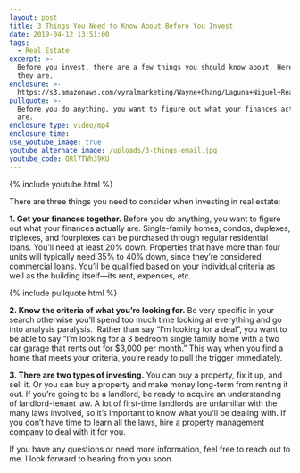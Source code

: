```yaml
---
layout: post
title: 3 Things You Need to Know About Before You Invest
date: 2019-04-12 13:51:00
tags:
  - Real Estate
excerpt: >-
  Before you invest, there are a few things you should know about. Here’s what
  they are.
enclosure: >-
  https://s3.amazonaws.com/vyralmarketing/Wayne+Chang/Laguna+Niguel+Real+Estate-+3+Things+You+Need+to+Know+About+Before+You+Invest.mp4
pullquote: >-
  Before you do anything, you want to figure out what your finances actually
  are.
enclosure_type: video/mp4
enclosure_time:
use_youtube_image: true
youtube_alternate_image: /uploads/3-things-email.jpg
youtube_code: QRl7TWh39KU
---
```


{% include youtube.html %}

There are three things you need to consider when investing in real estate:

**1\. Get your finances together.** Before you do anything, you want to figure out what your finances actually are. Single-family homes, condos, duplexes, triplexes, and fourplexes can be purchased through regular residential loans. You’ll need at least 20% down. Properties that have more than four units will typically need 35% to 40% down, since they’re considered commercial loans. You’ll be qualified based on your individual criteria as well as the building itself—its rent, expenses, etc.

{% include pullquote.html %}

**2\. Know the criteria of what you’re looking for.** Be very specific in your search otherwise you’ll spend too much time looking at everything and go into analysis paralysis. &nbsp;Rather than say “I’m looking for a deal”, you want to be able to say “I’m looking for a 3 bedroom single family home with a two car garage that rents out for $3,000 per month.” This way when you find a home that meets your criteria, you’re ready to pull the trigger immediately.

**3\. There are two types of investing.** You can buy a property, fix it up, and sell it. Or you can buy a property and make money long-term from renting it out. If you’re going to be a landlord, be ready to acquire an understanding of landlord-tenant law. A lot of first-time landlords are unfamiliar with the many laws involved, so it’s important to know what you’ll be dealing with. If you don’t have time to learn all the laws, hire a property management company to deal with it for you.

If you have any questions or need more information, feel free to reach out to me. I look forward to hearing from you soon.